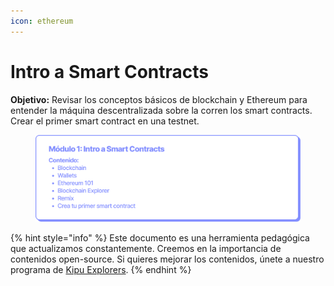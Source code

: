 ```yaml
---
icon: ethereum
---
```


# Intro a Smart Contracts

**Objetivo:** Revisar los conceptos básicos de blockchain y Ethereum para entender la máquina descentralizada sobre la corren los smart contracts. Crear el primer smart contract en una testnet.

<figure><img src="../../.gitbook/assets/EDP_mod1.png" alt=""><figcaption></figcaption></figure>

{% hint style="info" %}
Este documento es una herramienta pedagógica que actualizamos constantemente. Creemos en la importancia de contenidos open-source. Si quieres mejorar los contenidos, únete a nuestro programa de [Kipu Explorers](../../contribuye/kipu-explorer.md).
{% endhint %}
